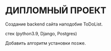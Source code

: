 # ДИПЛОМНЫЙ ПРОЕКТ

Создание backend сайта наподобие ToDoList.

стек (python3.9, Django, Postgres)

Добавить алгоритм установки позже.